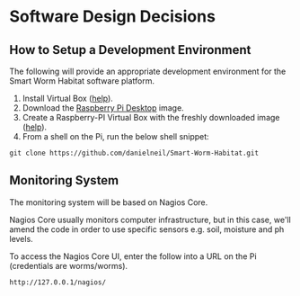 # Software Design Decisions 

## How to Setup a Development Environment  

The following will provide an appropriate development environment for the Smart Worm Habitat software platform. 

1. Install Virtual Box ([help](https://www.virtualbox.org/manual/ch02.html)).
2. Download the [Raspberry Pi Desktop](https://www.raspberrypi.org/software/raspberry-pi-desktop/) image.
3. Create a Raspberry-PI Virtual Box with the freshly downloaded image ([help](https://roboticsbackend.com/install-raspbian-desktop-on-a-virtual-machine-virtualbox/)).
4. From a shell on the Pi, run the below shell snippet:

``` 
git clone https://github.com/danielneil/Smart-Worm-Habitat.git 
```

## Monitoring System

The monitoring system will be based on Nagios Core. 

Nagios Core usually monitors computer infrastructure, but in this case, we'll amend the code in order to use specific sensors e.g. soil, moisture and ph levels.

To access the Nagios Core UI, enter the follow into a URL on the Pi (credentials are worms/worms).
``` 
http://127.0.0.1/nagios/
```
